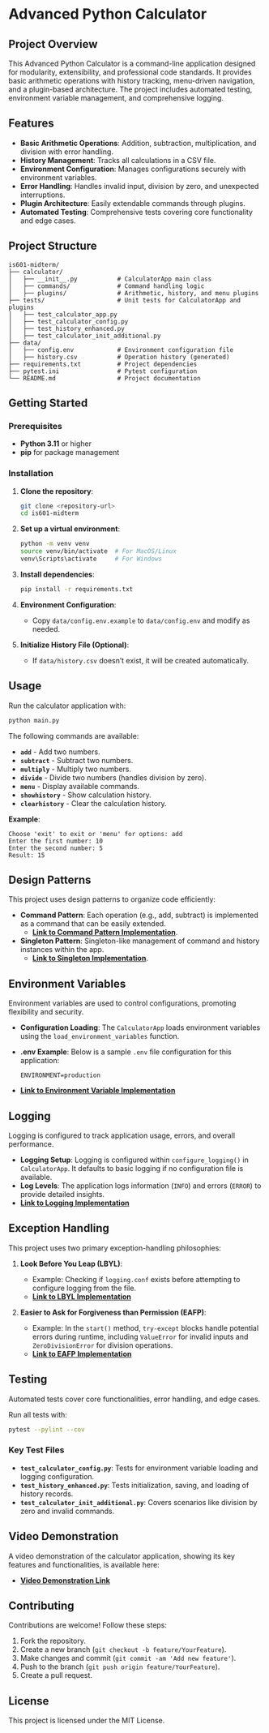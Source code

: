 # Advanced Python Calculator

## Project Overview

This Advanced Python Calculator is a command-line application designed for modularity, extensibility, and professional code standards. It provides basic arithmetic operations with history tracking, menu-driven navigation, and a plugin-based architecture. The project includes automated testing, environment variable management, and comprehensive logging.

## Features

- **Basic Arithmetic Operations**: Addition, subtraction, multiplication, and division with error handling.
- **History Management**: Tracks all calculations in a CSV file.
- **Environment Configuration**: Manages configurations securely with environment variables.
- **Error Handling**: Handles invalid input, division by zero, and unexpected interruptions.
- **Plugin Architecture**: Easily extendable commands through plugins.
- **Automated Testing**: Comprehensive tests covering core functionality and edge cases.

## Project Structure

```plaintext
is601-midterm/
├── calculator/
│   ├── __init__.py           # CalculatorApp main class
│   ├── commands/             # Command handling logic
│   ├── plugins/              # Arithmetic, history, and menu plugins
├── tests/                    # Unit tests for CalculatorApp and plugins
│   ├── test_calculator_app.py
│   ├── test_calculator_config.py
│   ├── test_history_enhanced.py
│   ├── test_calculator_init_additional.py
├── data/
│   ├── config.env            # Environment configuration file
│   ├── history.csv           # Operation history (generated)
├── requirements.txt          # Project dependencies
├── pytest.ini                # Pytest configuration
└── README.md                 # Project documentation
```

## Getting Started

### Prerequisites

- **Python 3.11** or higher
- **pip** for package management

### Installation

1. **Clone the repository**:

   ```bash
   git clone <repository-url>
   cd is601-midterm
   ```

2. **Set up a virtual environment**:

   ```bash
   python -m venv venv
   source venv/bin/activate  # For MacOS/Linux
   venv\Scripts\activate     # For Windows
   ```

3. **Install dependencies**:

   ```bash
   pip install -r requirements.txt
   ```

4. **Environment Configuration**:
   - Copy `data/config.env.example` to `data/config.env` and modify as needed.

5. **Initialize History File (Optional)**:
   - If `data/history.csv` doesn’t exist, it will be created automatically.

## Usage

Run the calculator application with:

```bash
python main.py
```

The following commands are available:

- **`add`** - Add two numbers.
- **`subtract`** - Subtract two numbers.
- **`multiply`** - Multiply two numbers.
- **`divide`** - Divide two numbers (handles division by zero).
- **`menu`** - Display available commands.
- **`showhistory`** - Show calculation history.
- **`clearhistory`** - Clear the calculation history.

**Example**:

```plaintext
Choose 'exit' to exit or 'menu' for options: add
Enter the first number: 10
Enter the second number: 5
Result: 15
```

## Design Patterns

This project uses design patterns to organize code efficiently:

- **Command Pattern**: Each operation (e.g., add, subtract) is implemented as a command that can be easily extended.
  - **[Link to Command Pattern Implementation](calculator/commands/__init__.py)**.
- **Singleton Pattern**: Singleton-like management of command and history instances within the app.
  - **[Link to Singleton Implementation](calculator/__init__.py)**.

## Environment Variables

Environment variables are used to control configurations, promoting flexibility and security.

- **Configuration Loading**: The `CalculatorApp` loads environment variables using the `load_environment_variables` function.
- **.env Example**: Below is a sample `.env` file configuration for this application:

  ```plaintext
  ENVIRONMENT=production
  ```

- **[Link to Environment Variable Implementation](calculator/__init__.py)**

## Logging

Logging is configured to track application usage, errors, and overall performance.

- **Logging Setup**: Logging is configured within `configure_logging()` in `CalculatorApp`. It defaults to basic logging if no configuration file is available.
- **Log Levels**: The application logs information (`INFO`) and errors (`ERROR`) to provide detailed insights.
- **[Link to Logging Implementation](calculator/__init__.py)**

## Exception Handling

This project uses two primary exception-handling philosophies:

1. **Look Before You Leap (LBYL)**:
   - Example: Checking if `logging.conf` exists before attempting to configure logging from the file.
   - **[Link to LBYL Implementation](calculator/__init__.py#L35)**

2. **Easier to Ask for Forgiveness than Permission (EAFP)**:
   - Example: In the `start()` method, `try-except` blocks handle potential errors during runtime, including `ValueError` for invalid inputs and `ZeroDivisionError` for division operations.
   - **[Link to EAFP Implementation](calculator/__init__.py#L65)**

## Testing

Automated tests cover core functionalities, error handling, and edge cases.

Run all tests with:

```bash
pytest --pylint --cov
```

### Key Test Files

- **`test_calculator_config.py`**: Tests for environment variable loading and logging configuration.
- **`test_history_enhanced.py`**: Tests initialization, saving, and loading of history records.
- **`test_calculator_init_additional.py`**: Covers scenarios like division by zero and invalid commands.

## Video Demonstration

A video demonstration of the calculator application, showing its key features and functionalities, is available here:

- **[Video Demonstration Link](https://link-to-your-video)**

## Contributing

Contributions are welcome! Follow these steps:

1. Fork the repository.
2. Create a new branch (`git checkout -b feature/YourFeature`).
3. Make changes and commit (`git commit -am 'Add new feature'`).
4. Push to the branch (`git push origin feature/YourFeature`).
5. Create a pull request.

## License

This project is licensed under the MIT License.
